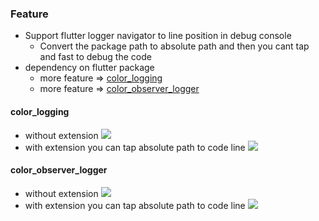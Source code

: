 
### Feature 
* Support flutter logger navigator to line position in debug console 
    * Convert the package path to absolute path and then you cant tap and fast to debug the code 
* dependency on flutter package
    - more feature => [color_logging](https://pub.dev/packages/color_logging)
    - more feature => [color_observer_logger](https://pub.dev/packages/color_observer_logger)

#### color_logging
* without extension
![](./image/logger/color_looger_bad1.png)
* with extension you can tap absolute path to code line
![](./image/logger/color_looger_good1.png)



#### color_observer_logger
* without extension
![](./image/logger/obs_logger_bad.png)
* with extension you can tap absolute path to code line
![](./image/logger/obs_logger_good.png)

